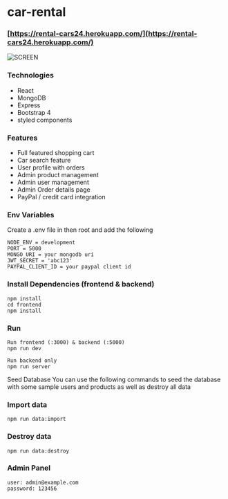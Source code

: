 # car-rental  

### [https://rental-cars24.herokuapp.com/](https://rental-cars24.herokuapp.com/)

![SCREEN](https://user-images.githubusercontent.com/40764780/117391950-56b53680-aef1-11eb-9b0e-92affe5f7938.png)

### Technologies
- React
- MongoDB
- Express
- Bootstrap 4
- styled components

### Features

- Full featured shopping cart
- Car search feature
- User profile with orders
- Admin product management
- Admin user management
- Admin Order details page
- PayPal / credit card integration

### Env Variables
Create a .env file in then root and add the following

```
NODE_ENV = development
PORT = 5000
MONGO_URI = your mongodb uri
JWT_SECRET = 'abc123'
PAYPAL_CLIENT_ID = your paypal client id
```

### Install Dependencies (frontend & backend)
```
npm install
cd frontend
npm install
```
### Run
```
Run frontend (:3000) & backend (:5000)
npm run dev

Run backend only
npm run server
```

Seed Database
You can use the following commands to seed the database with some sample users and products as well as destroy all data

### Import data
```
npm run data:import
```

### Destroy data
```
npm run data:destroy
```
### Admin Panel
```
user: admin@example.com
password: 123456
```

